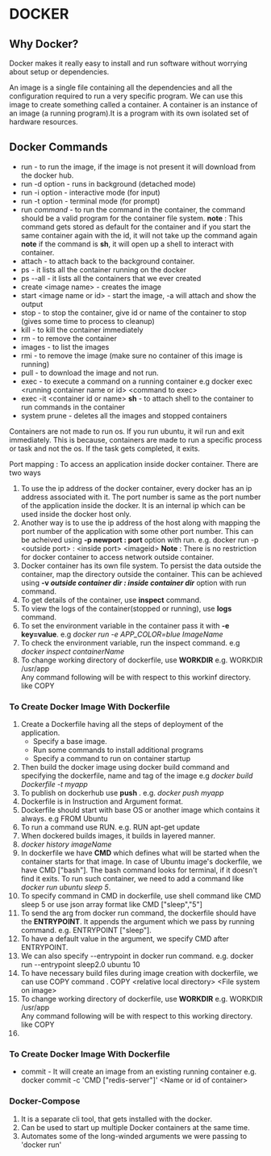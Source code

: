 
# DOCKER
## Why Docker?
Docker makes it really easy to install and run software without worrying about setup or dependencies.

An image is a single file containing all the dependencies and all the configuration required to run a very specific program. We can use this image to create something called a container.
A container is an instance of an image (a running program).It is a program with its own isolated set of hardware resources.

## Docker Commands

- run - to run the image, if the image is not present it will download from the docker hub.
- run -d option - runs in background (detached mode)
- run -i option - interactive mode (for input)
- run -t option - terminal mode (for prompt)
- run *command* - to run the command in the container, the command should be a valid program for the container file system. 
**note** : This command gets stored as default for the container and if you start the same container again with the id, it will not take up the command again
**note** if the command is **sh**, it will open up a shell to interact with container.
- attach - to attach back to the background container.
- ps - it lists all the container running on the docker
- ps --all - it lists all the containers that we ever created
- create &lt;image name> - creates the image
- start &lt;image name or id> - start the image, -a will attach and show the output
- stop - to stop the container, give id or name of the container to stop (gives some time to process to cleanup)
- kill - to kill the container immediately
- rm - to remove the container
- images - to list the images
- rmi - to remove the image (make sure no container of this image is running)
- pull - to download the image and not run.
- exec - to execute a command on a running container e.g docker exec &lt;running container name or id> &lt;command to exec>
- exec -it &lt;container id or name&gt; **sh** - to attach shell to the container to run commands in the container
- system prune - deletes all the images and stopped containers

Containers are not made to run os. If you run ubuntu, it wil run and exit immediately. This is because, containers are made to run a specific process or task and not the os. If the task gets completed, it exits.

Port mapping : To access an application inside docker container. There are two ways
1. To use the ip address of the docker container, every docker has an ip address associated with it. The port number is same as the port number of the application inside the docker. It is an internal ip which can be used inside the docker host only.
2. Another way is to use the ip address of the host along with mapping the port number of the application with some other port number. This can be acheived using **-p newport : port** option with run.
e.g. docker run -p &lt;outside port&gt; : &lt;inside port&gt; &lt;imageid&gt;
**Note** : There is no restriction for docker container to access network outside container.
3. Docker container has its own file system. To persist the data outside the container, map the directory outside the container. This can be achieved using **-v *outside container dir : inside container dir*** option with run command.
4. To get details of the container, use **inspect** command.
5. To view the logs of the container(stopped or running), use **logs** command.
6. To set the environment variable in the container pass it with **-e key=value**. e.g *docker run -e APP_COLOR=blue ImageName*
7. To check the environment variable, run the inspect command. e.g *docker inspect containerName*
8. To change working directory of dockerfile, use **WORKDIR** <file system inside container> e.g. WORKDIR /usr/app <br/>
Any command following will be with respect to this workinf directory. like COPY

### To Create Docker Image With Dockerfile
1. Create a Dockerfile having all the steps of deployment of the application.
    - Specify a base image.
    - Run some commands to install additional programs
    - Specify a command to run on container startup
2. Then build the docker image using docker build command and specifying the dockerfile, name and tag of the image e.g *docker build Dockerfile -t myapp*
3. To publish on dockerhub use **push** . e.g. *docker push myapp*
4. Dockerfile is in Instruction and Argument format. 
5. Dockerfile should start with base OS or another image which contains it always. e.g FROM Ubuntu
6. To run a command use RUN. e.g. RUN apt-get update
7. When dockered builds images, it builds in layered manner.
8. *docker history imageName*
9. In dockerfile we have **CMD** which defines what will be started when the container starts for that image. In case of Ubuntu image's dockerfile, we have CMD ["bash"]. The bash command looks for terminal, if it doesn't find it exits. To run such container, we need to add a command like *docker run ubuntu sleep 5*.
10. To specify command in CMD in dockerfile, use shell command like CMD sleep 5 or use json array format like CMD ["sleep","5"]
11. To send the arg from docker run command, the dockerfile should have the **ENTRYPOINT**. It appends the argument which we pass by running command. e.g. ENTRYPOINT ["sleep"].
12. To have a default value in the argument, we specify CMD after ENTRYPOINT.
13. We can also specify --entrypoint in docker run command. e.g. docker run --entrypoint sleep2.0 ubuntu 10
14. To have necessary build files during image creation with dockerfile, we can use COPY command . COPY &lt;relative local directory&gt; &lt;File system on image&gt;
15. To change working directory of dockerfile, use **WORKDIR** <file system inside container> e.g. WORKDIR /usr/app <br/>
Any command following will be with respect to this working directory. like COPY
16. 

### To Create Docker Image With Dockerfile
- commit - It will create an image from an existing running container
e.g. docker commit -c 'CMD ["redis-server"]' &lt;Name or id of container&gt;

### Docker-Compose
1. It is a separate cli tool, that gets installed with the docker.
2. Can be used to start up multiple Docker containers at the same time.
3. Automates some of the long-winded arguments we were passing to 'docker run'
